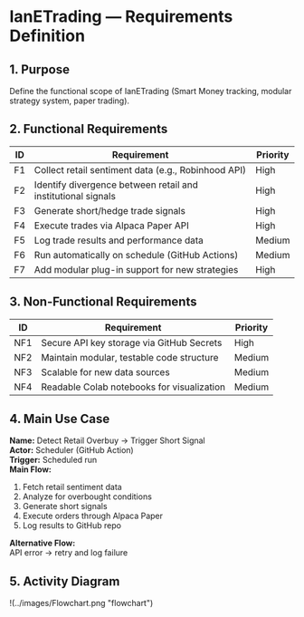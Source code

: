 # IanETrading — Requirements Definition

## 1. Purpose
Define the functional scope of IanETrading (Smart Money tracking, modular strategy system, paper trading).

## 2. Functional Requirements
| ID | Requirement | Priority |
|----|--------------|----------|
| F1 | Collect retail sentiment data (e.g., Robinhood API) | High |
| F2 | Identify divergence between retail and institutional signals | High |
| F3 | Generate short/hedge trade signals | High |
| F4 | Execute trades via Alpaca Paper API | High |
| F5 | Log trade results and performance data | Medium |
| F6 | Run automatically on schedule (GitHub Actions) | Medium |
| F7 | Add modular plug-in support for new strategies | High |

## 3. Non-Functional Requirements
| ID | Requirement | Priority |
|----|--------------|----------|
| NF1 | Secure API key storage via GitHub Secrets | High |
| NF2 | Maintain modular, testable code structure | Medium |
| NF3 | Scalable for new data sources | Medium |
| NF4 | Readable Colab notebooks for visualization | Medium |

## 4. Main Use Case
**Name:** Detect Retail Overbuy → Trigger Short Signal  
**Actor:** Scheduler (GitHub Action)  
**Trigger:** Scheduled run  
**Main Flow:**
1. Fetch retail sentiment data  
2. Analyze for overbought conditions  
3. Generate short signals  
4. Execute orders through Alpaca Paper  
5. Log results to GitHub repo  

**Alternative Flow:**  
API error → retry and log failure  

## 5. Activity Diagram
!(../images/Flowchart.png "flowchart")